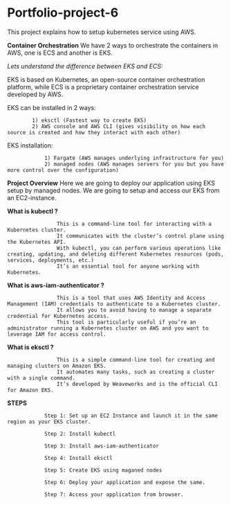 # Portfolio-project-6
This project explains how to setup kubernetes service using AWS.


**Container Orchestration**
We have 2 ways to orchestrate the containers in AWS, one is ECS and another is EKS. 

*Lets understand the difference between EKS and ECS:*

EKS is based on Kubernetes, an open-source container orchestration platform, while ECS is a proprietary container orchestration service developed by AWS.

EKS can be installed in 2 ways:

			1) eksctl (Fastest way to create EKS)
			2) AWS console and AWS CLI (gives visibility on how each source is created and how they interact with each other)

EKS installation:

		        1) Fargate (AWS manages underlying infrastructure for you)
		        2) managed nodes (AWS manages servers for you but you have more control over the configuration)

   
**Project Overview**
Here we are going to deploy our application using EKS setup by managed nodes. We are going to setup and access our EKS from an EC2-instance.

**What is kubectl ?**

	                This is a command-line tool for interacting with a Kubernetes cluster. 
	                It communicates with the cluster’s control plane using the Kubernetes API.
	                With kubectl, you can perform various operations like creating, updating, and deleting different Kubernetes resources (pods, services, deployments, etc.)
	                It’s an essential tool for anyone working with Kubernetes.

**What is aws-iam-authenticator ?**


	                This is a tool that uses AWS Identity and Access Management (IAM) credentials to authenticate to a Kubernetes cluster. 
	                It allows you to avoid having to manage a separate credential for Kubernetes access. 
	                This tool is particularly useful if you’re an administrator running a Kubernetes cluster on AWS and you want to leverage IAM for access control.

**What is eksctl ?**

	                This is a simple command-line tool for creating and managing clusters on Amazon EKS. 
	                It automates many tasks, such as creating a cluster with a single command. 
	                It’s developed by Weaveworks and is the official CLI for Amazon EKS.

**STEPS**

            
                Step 1: Set up an EC2 Instance and launch it in the same region as your EKS cluster.
                
                Step 2: Install kubectl
                
                Step 3: Install aws-iam-authenticator
                
                Step 4: Install eksctl
                
                Step 5: Create EKS using maganed nodes

                Step 6: Deploy your application and expose the same.

                Step 7: Access your application from browser.
